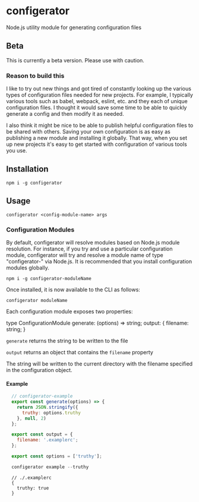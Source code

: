 # configerator
Node.js utility module for generating configuration files

## Beta

This is currently a beta version. Please use with caution. 

### Reason to build this

I like to try out new things and got tired of constantly looking up the various types of configuration files needed for new projects. For example, I typically various tools such as babel, webpack, eslint, etc. and they each of unique configuration files. I thought it would save some time to be able to quickly generate a config and then modify it as needed. 

I also think it might be nice to be able to publish helpful configuration files to be shared with others. Saving your own configuration is as easy as publishing a new module and installing it globally. That way, when you set up new projects it's easy to get started with configuration of various tools you use.

## Installation
```
npm i -g configerator
```

## Usage
```
configerator <config-module-name> args
```

### Configuration Modules

By default, configerator will resolve modules based on Node.js module resolution. For instance, if you try and use a particular configuration module, configerator will try and resolve a module name of type "configerator-<moduleName>" via Node.js. It is recommended that you install configuration modules globally.

```
npm i -g configerator-moduleName
```

Once installed, it is now available to the CLI as follows:

```
configerator moduleName
```

Each configuration module exposes two properties:

type ConfigurationModule
  generate: (options) => string;
  output: {
    filename: string;
  }

  `generate` returns the string to be written to the file

  `output` returns an object that contains the `filename` property

  The string will be written to the current directory with the filename specified in the configuration object.

#### Example

  ```js
    // configerator-example
    export const generate(options) => {
      return JSON.stringify({
        truthy: options.truthy
      }, null, 2)
    };

    export const output = {
      filename: '.examplerc';
    };

    export const options = ['truthy'];
  ```

  ```js
    configerator example --truthy
  ```

  ```
    // ./.examplerc
    {
      truthy: true
    }
  ```
